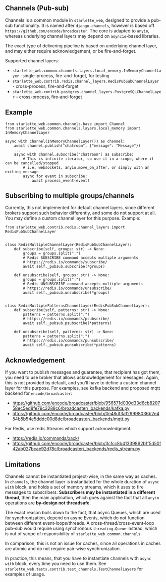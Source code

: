 ## Channels (Pub-sub)

Channels is a common module in `starlette_web`, designed to provide a pub-sub functionality.
It is named after `django-channels`, however is based off `https://github.com/encode/broadcaster`.
The core is adapted to `anyio`, whereas underlying channel layers may depend on `asyncio`-based libraries.

The exact type of delivering pipeline is based on underlying channel layer, and may either require
acknowledgement, or be fire-and-forget.

Supported channel layers:

- `starlette_web.common.channels.layers.local_memory.InMemoryChannelLayer` -single-process, fire-and-forget, for testing
- `starlette_web.contrib.redis.channel_layers.RedisPubSubChannelLayer` - cross-process, fire-and-forget
- `starlette_web.contrib.postgres.channel_layers.PostgreSQLChannelLayer` - cross-process, fire-and-forget

## Example

```python3
from starlette_web.common.channels.base import Channel
from starlette_web.common.channels.layers.local_memory import InMemoryChannelLayer

async with Channel(InMemoryChannelLayer()) as channel:
    await channel.publish("chatroom", {"message": "Message"})
    ...
    async with channel.subscribe("chatroom") as subscribe:
        # This is infinite iterator, so use it in a scope, where it can be cancelled/stopped
        # i.e. websockets, anyio.move_on_after, or simply with an exiting message
        async for event in subscribe:
            await process_event(event)
```

## Subscribing to multiple groups/channels

Currently, this not implemented for default channel layers, 
since different brokers support such behavior differently, 
and some do not support at all. 
You may define a custom channel layer for this purpose. Example:

```python3
from starlette_web.contrib.redis.channel_layers import RedisPubSubChannelLayer


class RedisMultipleChannelLayer(RedisPubSubChannelLayer):
    def subscribe(self, groups: str) -> None:
        groups = groups.split(";")
        # Redis SUBSCRIBE command accepts multiple arguments
        # https://redis.io/commands/subscribe/
        await self._pubsub.subscribe(*groups)

    def unsubscribe(self, groups: str) -> None:
        groups = groups.split(";")
        # Redis UNSUBSCRIBE command accepts multiple arguments
        # https://redis.io/commands/unsubscribe/
        await self._pubsub.unsubscribe(*groups)


class RedisMultiplePatternsChannelLayer(RedisPubSubChannelLayer):
    def subscribe(self, patterns: str) -> None:
        patterns = patterns.split(";")
        # https://redis.io/commands/psubscribe/
        await self._pubsub.psubscribe(*patterns)

    def unsubscribe(self, patterns: str) -> None:
        patterns = patterns.split(";")
        # https://redis.io/commands/punsubscribe/
        await self._pubsub.punsubscribe(*patterns)
```

## Acknowledgement

If you want to publish messages and guarantee, that recipient has got them, you need to use
broker that allows acknowledgement for messages. Again, this is not provided by default, and 
you'll have to define a custom channel layer for this purpose. For examples, see kafka 
backend and proposed mqtt backend for `encode/broadcaster`:

- https://github.com/encode/broadcaster/blob/956571d030d33d6cb820758ec5ed8fe79c3288c6/broadcaster/_backends/kafka.py
- https://github.com/encode/broadcaster/blob/0e48df3a129998036b2e454b5b54e5dddc00d8dc/broadcaster/_backends/mqtt.py

For Redis, use redis Streams which support acknowledgment:  
- https://redis.io/commands/xack/
- https://github.com/encode/broadcaster/blob/3cfcc8b41339862b1f5d50f42ab027bcae92d78c/broadcaster/_backends/redis_stream.py

## Limitations

Channels cannot be instantiated project-wise, in the same way as caches.
In `channels`, the channel layer is instantiated for the whole duration of `async with` block,
and holds a set of memory streams, which it uses to fire messages to subscribers.
**Subscribers may be instantiated in a different thread**, then the main application, 
which goes against the fact that all `anyio` operations are **by-design not threadsafe**.

The exact reason boils down to the fact, that async Queues, which are used for synchronization,
depend on async Events, which do not function between different event-loops/threads. 
A cross-thread/cross-event-loop pub-sub would require using synchronous `threading.Queue` instead, 
which is out of scope of responsibility of `starlette_web.common.channels`.

In comparison, this is not an issue for caches, since all operations in caches are atomic
and do not require pair-wise synchronization.

In practice, this means, that you have to instantiate channels with `async with` block, 
every time you need to use them. See `starlette_web.tests.contrib.test_channels.TestChannelLayers`
for examples of usage.
